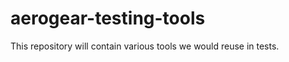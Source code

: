 aerogear-testing-tools
======================

This repository will contain various tools we would reuse in tests.
